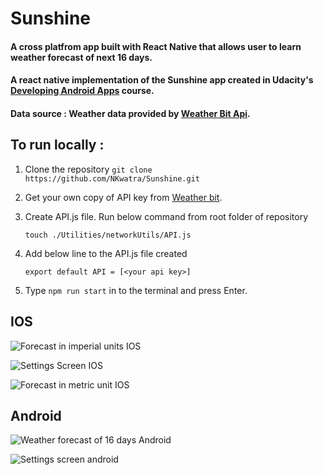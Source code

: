 # Sunshine

#### A cross platfrom app built with React Native that allows user to learn weather forecast of next 16 days.


#### A react native implementation of the Sunshine app created in Udacity's [Developing Android Apps](https://www.udacity.com/course/new-android-fundamentals--ud851) course.

#### Data source : Weather data provided by [Weather Bit Api](https://www.weatherbit.io/api/weather-forecast-16-day).


## To run locally :
1. Clone the repository `git clone https://github.com/NKwatra/Sunshine.git`
2. Get your own copy of API key from [Weather bit](https://www.weatherbit.io/account/create).
3. Create API.js file. Run below command from root folder of repository


    ``` touch ./Utilities/networkUtils/API.js ```

4. Add below line to the API.js file created 

    ``` export default API = [<your api key>] ```
5. Type `npm run start` in to  the terminal and press Enter. 

## IOS 

![Forecast in imperial units IOS](./ss/img1.png)

![Settings Screen IOS](./ss/img2.png)

![Forecast in metric unit IOS](./ss/img3.png)

## Android

![Weather forecast of 16 days Android](./ss/img4.png)

![Settings screen android](./ss/img5.png)
